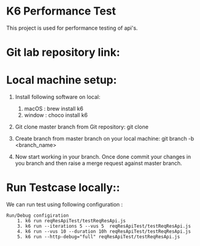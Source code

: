 # K6 Performance Test
This project is used for performance testing of api's.

# Git lab repository link:


# Local machine setup:

1) Install following software on local:
      1) macOS : brew install k6
      2) window : choco install k6


2) Git clone master branch from Git repository:
    git clone 


3) Create branch from master branch on your local machine:
    git branch -b <branch_name>


4) Now start working in your branch. Once done commit your changes in you branch and then raise a merge request against master branch.


# Run Testcase locally::
   We can run test using following configuration :

    Run/Debug configiration
        1. k6 run reqResApiTest/testReqResApi.js
        3. k6 run --iterations 5 --vus 5  reqResApiTest/testReqResApi.js
        4. k6 run --vus 10 --duration 10h reqResApiTest/testReqResApi.js
        5. k6 run --http-debug="full" reqResApiTest/testReqResApi.js

